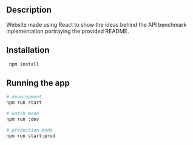 ## Description

Website made using React to show the ideas behind the API benchmark inplementation portraying the provided README.

## Installation

```bash
 npm install
```

## Running the app

```bash
# development
npm run start

# watch mode
npm run :dev

# production mode
npm run start:prod
```

